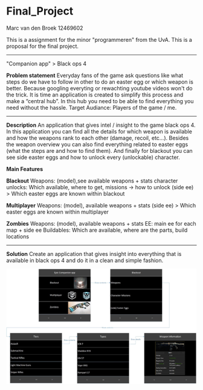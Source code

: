# Final_Project
Marc van den Broek 12469602

This is a assignment for the minor "programmeren" from the UvA. This is a proposal for the final project. 

***

"Companion app" > Black ops 4

__Problem statement__
Everyday fans of the game ask questions like what steps do we have to follow in other to do an easter egg or which weapon is better. Because googling everyting or rewachting youtube videos won't do the trick. It is time an application is created to simplify this process and make a “central hub”. In this hub you need to be able to find everything you need without the hassle.  Target Audiance: Players of the game / me.

***

__Description__
An application that gives intel / insight to the game black ops 4. In this application you can find all the details for which weapon is available and how the weapons rank to each other (damage, recoil, etc…). Besides the weapon overview you can also find everything related to easter eggs (what the steps are and how to find them). And finally for blackout you can see side easter eggs and how to unlock every (unlockable) character.
 
__Main Features__  
  
__Blackout__
Weapons: (model),see available weapons + stats
character unlocks: Which available, where to get, missions -> how to unlock
(side ee) > Which easter eggs are known within blackout

__Multiplayer__
Weapons: (model), available weapons + stats
(side ee) > Which easter eggs are known within multiplayer

__Zombies__
Weapons: (model), available weapons + stats
EE: main ee for each map + side ee
Buildables: Which are available, where are the parts, build locations

***

__Solution__
Create an application that gives insight into everything that is available in black ops 4 and do it in a clean and simple fashion.


![Alt text](https://github.com/broekm006/Final_Project/blob/master/doc/wireframe%20ish.jpg)
